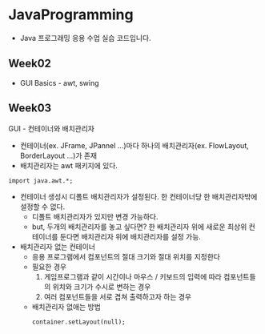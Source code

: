 # JavaProgramming
- Java 프로그래밍 응용 수업 실습 코드입니다.

## Week02
- GUI Basics - awt, swing

## Week03
GUI - 컨테이너와 배치관리자
- 컨테이너(ex. JFrame, JPannel ...)마다 하나의 배치관리자(ex. FlowLayout, BorderLayout ...)가 존재
- 배치관리자는 awt 패키지에 있다.
```
import java.awt.*;
```
- 컨테이너 생성시 디폴트 배치관리자가 설정된다. 한 컨테이너당 한 배치관리자밖에 설정할 수 없다.
  - 디폴트 배치관리자가 있지만 변경 가능하다.
  - but, 두개의 배치관리자를 놓고 싶다면? 한 배치관리자 위에 새로운 최상위 컨테이너를 둔다면 배치관리자 위에 배치관리자를 설정 가능.
- 배치관리자 없는 컨테이너
  - 응용 프로그램에서 컴포넌트의 절대 크기와 절대 위치를 지정한다
  - 필요한 경우
    1. 게임프로그램과 같이 시간이나 마우스 / 키보드의 입력에 따라 컴포넌트들의 위치와 크기가 수시로 변하는 경우
    2. 여러 컴포넌트들을 서로 겹쳐 출력하고자 하는 경우
  - 배치관리자 없애는 방법
    ```
    container.setLayout(null);
    ```
